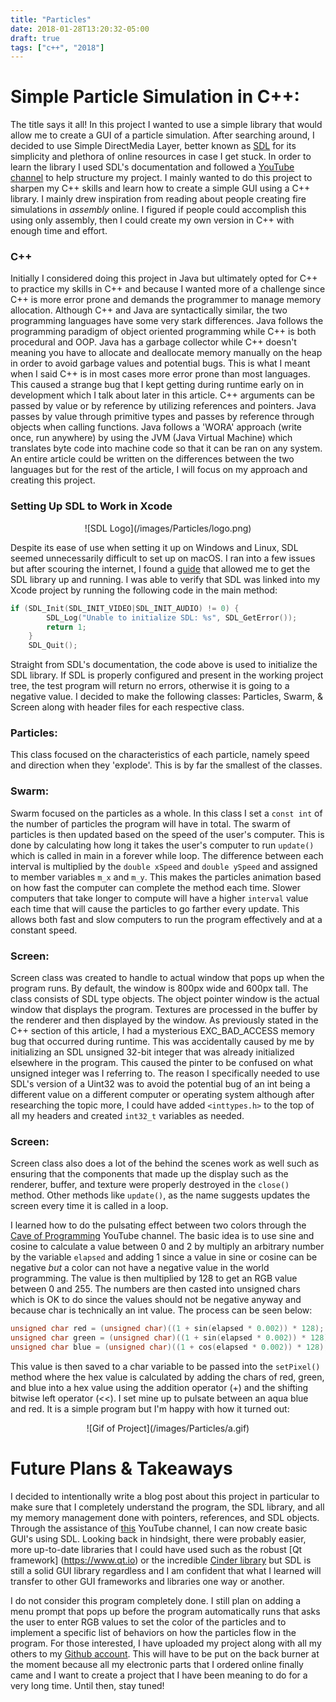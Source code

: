 ```yaml
---
title: "Particles"
date: 2018-01-28T13:20:32-05:00
draft: true
tags: ["c++", "2018"]
---
```


# Simple Particle Simulation in C++:

The title says it all! In this project I wanted to use a simple library that would
allow me to create a GUI of a particle simulation. After searching around, I decided to use Simple
DirectMedia Layer, better known as [SDL](https://www.libsdl.org) for its simplicity and
plethora of online resources in case I get stuck. In order to learn the library I used SDL's documentation
and followed a [YouTube channel](https://www.youtube.com/user/caveofprogramming/videos) to help structure my project.
I mainly wanted to do this project to sharpen my C++ skills and learn how to create
a simple GUI using a C++ library. I mainly drew inspiration from reading about people creating
fire simulations in _assembly_ online. I figured if people could accomplish this using only assembly, then I could
create my own version in C++ with enough time and effort.

### C++

Initially I considered doing this project in Java but ultimately opted for C++ to
practice my skills in C++ and because I wanted more of a challenge since C++ is more error prone and demands the programmer
to manage memory allocation.
Although C++ and Java are syntactically similar, the two programming languages have
some very stark differences. Java follows the programming paradigm of object oriented
programming while C++ is both procedural and OOP. Java has a garbage collector
while C++ doesn't meaning you have to allocate and deallocate memory manually on the heap in order to avoid garbage
values and potential bugs. This is what I meant when I said C++ is in most cases more
error prone than most languages. This caused a strange bug that I kept getting during
runtime early on in development which I talk about later in this article. C++ arguments can be passed by
value or by reference by utilizing references and pointers. Java passes by value
through primitive types and passes by reference through objects when calling functions.
Java follows a 'WORA' approach (write once, run anywhere) by using the JVM
(Java Virtual Machine) which translates byte code into machine code so that it can be ran on any system. An entire article
could be written on the differences between the two languages but for the rest of
the article, I will focus on my approach and creating this project.

### Setting Up SDL to Work in Xcode

<center>![SDL Logo](/images/Particles/logo.png)</center>

Despite its ease of use when setting it up on Windows and Linux,
SDL seemed unnecessarily difficult to set up on macOS.
I ran into a few issues but after scouring the internet, I found a [guide](http://lazyfoo.net/tutorials/SDL/01_hello_SDL/mac/xcode/index.php)
that allowed me to get the SDL library up and running. I was able to verify that SDL was linked into
my Xcode project by running the following code in the main method:

```C++
if (SDL_Init(SDL_INIT_VIDEO|SDL_INIT_AUDIO) != 0) {
        SDL_Log("Unable to initialize SDL: %s", SDL_GetError());
        return 1;
    }
    SDL_Quit();
```

Straight from SDL's documentation, the code above is used to initialize the SDL
library. If SDL is properly configured and present in the working project tree, the
test program will return no errors, otherwise it is going to a negative value.
I decided to make the following classes: Particles, Swarm, & Screen along with
header files for each respective class.

### Particles:

This class focused on the characteristics of each
particle, namely speed and direction when they 'explode'.
This is by far the smallest of the classes.

### Swarm:

Swarm focused on the particles as a whole. In this class
I set a `const int` of the number of particles the program
will have in total. The swarm of particles is then updated
based on the speed of the user's computer. This is done by
calculating how long it takes the user's computer to run
`update()` which is called in main in a forever while loop. The difference between each interval is multiplied by the
`double xSpeed` and `double ySpeed` and assigned to member variables `m_x` and `m_y`. This makes the particles animation based on how fast the computer can complete the method each time. Slower computers that take longer to compute will have a higher `interval` value each time
that will cause the particles to go farther every update. This allows both fast and slow computers to run the program effectively and at a constant speed.

### Screen:

Screen class was created to handle to actual window that
pops up when the program runs. By default, the window is
800px wide and 600px tall. The class consists of
SDL type objects. The object pointer window is the actual window that
displays the program. Textures are processed in the buffer by the renderer and
then displayed by the window. As previously stated in the C++ section of this article,
I had a mysterious EXC_BAD_ACCESS memory bug that occurred during runtime. This
was accidentally caused by me by initializing an SDL unsigned 32-bit integer that was
already initialized elsewhere in the program. This caused the pinter to be confused
on what unsigned integer was I referring to. The reason I specifically needed to
use SDL's version of a Uint32 was to avoid the potential bug of an int being a
different value on a different computer or operating system although after researching
the topic more, I could have added `<inttypes.h>` to the top of all my headers and
created `int32_t` variables as needed.

### Screen:

Screen class also does a lot of the behind the scenes
work as well such as ensuring that the components that
made up the display such as the renderer, buffer,
and texture were properly destroyed in the `close()`
method. Other methods like `update()`, as the name
suggests updates the screen every time it is called in a
loop.

I learned how to do the pulsating effect between two colors through the
[Cave of Programming](https://www.youtube.com/user/caveofprogramming/videos)
YouTube channel. The basic idea is to use sine
and cosine to calculate a value between 0 and 2
by multiply an arbitrary number by the variable `elapsed` and adding 1 since a value in
sine or cosine can be negative _but_ a color can not have a negative value in the world programming.
The value is then multiplied by 128 to get an RGB value between 0 and 255. The numbers are then casted
into unsigned chars which is OK to do since the values should not be negative anyway and because char is
technically an int value.
The process can be seen below:

```C++
unsigned char red = (unsigned char)((1 + sin(elapsed * 0.002)) * 128);
unsigned char green = (unsigned char)((1 + sin(elapsed * 0.002)) * 128);
unsigned char blue = (unsigned char)((1 + cos(elapsed * 0.002)) * 128);
```

This value is then saved to a
char variable to be passed into the `setPixel()` method where the hex value is
calculated by adding the chars of red, green, and blue into a hex value using the
addition operator (+) and the shifting bitwise left operator (<<).
I set mine up to pulsate between an aqua blue and red. It is a simple program
but I'm happy with how it turned out:

<center>![Gif of Project](/images/Particles/a.gif)</center>

# Future Plans & Takeaways

I decided to intentionally write a blog post about this project in particular to
make sure that I completely understand the program, the SDL library, and all my
memory management done with pointers, references, and SDL objects. Through the assistance of [this](https://www.youtube.com/user/caveofprogramming/videos) YouTube channel, I
can now create basic GUI's using SDL. Looking back in hindsight, there were probably
easier, more up-to-date libraries that I could have used such as the robust [Qt framework]
(https://www.qt.io) or the incredible [Cinder library](https://libcinder.org) but SDL
is still a solid GUI library regardless and I am confident that what I learned will
transfer to other GUI frameworks and libraries one way or another.

I do not consider this program completely done. I still plan on adding a menu prompt
that pops up before the program automatically runs that asks the user to enter RGB values
to set the color of the particles
and to implement a specific list of behaviors on how the particles flow in the program.
For those interested, I have uploaded my project along with all my others to my [Github account](https://github.com/almasgai).
This will have to be put on the back burner at the moment because all my electronic
parts that I ordered online finally came and I want to create a project that I have been
meaning to do for a very long time. Until then, stay tuned!
